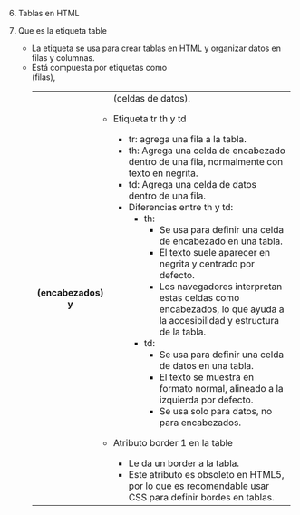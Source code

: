 6. Tablas en HTML


1. Que es la etiqueta table 
    - La etiqueta <table> se usa para crear tablas en HTML
    y organizar datos en filas y columnas.
    - Está compuesta por etiquetas como <tr>
    (filas), <th> (encabezados) y <td> (celdas de datos).
    
2. Etiqueta tr th y td
    - tr: agrega una fila a la tabla.
    - th: Agrega una celda de encabezado dentro de una fila, normalmente con texto en negrita.
    - td: Agrega una celda de datos dentro de una fila.
    - Diferencias entre th y td:
        - th:
            - Se usa para definir una celda de encabezado en una tabla.
            - El texto suele aparecer en negrita y centrado por defecto.
            - Los navegadores interpretan estas celdas como encabezados, 
            lo que ayuda a la accesibilidad y estructura de la tabla.
        - td: 
            - Se usa para definir una celda de datos en una tabla.
            - El texto se muestra en formato normal, alineado 
            a la izquierda por defecto.
            - Se usa solo para datos, no para encabezados.

3. Atributo border 1 en la table 
    - Le da un border a la tabla.
    - Este atributo es obsoleto en HTML5, 
    por lo que es recomendable usar CSS para definir bordes en tablas.

